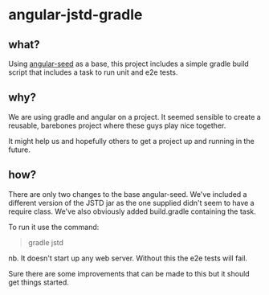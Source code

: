 angular-jstd-gradle
===================

what?
-----

Using [angular-seed](http://github.com/angular/angular-seed) as a base, this project includes a simple gradle build script that includes a task to run unit and e2e tests.

why?
----

We are using gradle and angular on a project. It seemed sensible to create a reusable, barebones project where these guys play nice together.

It might help us and hopefully others to get a project up and running in the future.

how?
----

There are only two changes to the base angular-seed. We've included a different version of the JSTD jar as the one supplied didn't seem to have a require class. We've also obviously added build.gradle containing the task.

To run it use the command:
> gradle jstd

nb. It doesn't start up any web server. Without this the e2e tests will fail.



Sure there are some improvements that can be made to this but it should get things started.